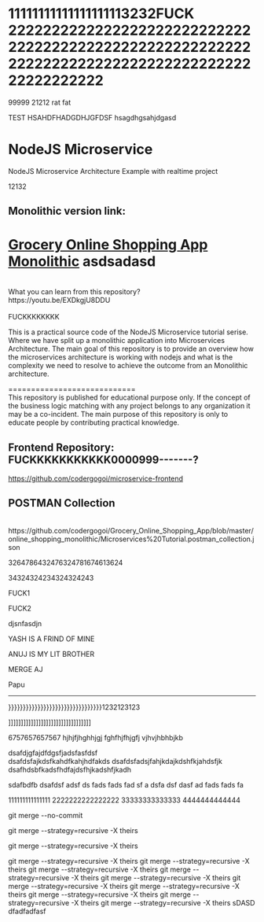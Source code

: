 11111111111111111113232FUCK
22222222222222222222222222222222222222222222222222222222222222222222222222222222222222222222222
===============================
99999
21212
rat
fat

TEST HSAHDFHADGDHJGFDSF
hsagdhgsahjdgasd
# NodeJS Microservice
NodeJS Microservice Architecture Example with realtime project

12132
## Monolithic version link:

[Grocery Online Shopping App Monolithic](https://github.com/codergogoi/Grocery_Online_Shopping_App)
asdsadasd
============================
</br>
What you can learn from this repository?
</br>
https://youtu.be/EXDkgjU8DDU
</br>
</br>FUCKKKKKKKK
</br>

This is a practical source code of the NodeJS Microservice tutorial serise. Where we have split up a monolithic application into Microservices Architecture. The main goal of this repository is to provide an overview how the microservices architecture is working with nodejs and what is the complexity we need to resolve to achieve the outcome from an Monolithic architecture. 


============================
</br>
This repository is published for educational purpose only. If the concept of the business logic matching with any project belongs to any organization it may be a co-incident. The main purpose of this repository is only to educate people by contributing practical knowledge.
</br>

## Frontend Repository: FUCKKKKKKKKKKK0000999-------?

https://github.com/codergogoi/microservice-frontend

## POSTMAN Collection
</br>
https://github.com/codergogoi/Grocery_Online_Shopping_App/blob/master/online_shopping_monolithic/Microservices%20Tutorial.postman_collection.json














3264786432476324781674613624

34324324234324324243

FUCK1



FUCK2

djsnfasdjn












YASH IS A FRIND OF MINE




ANUJ IS MY LIT BROTHER




MERGE AJ


Papu



----------------------------------------------

}}}}}}}}}}}}}}}}}}}}}}}}}}}}}}}}1232123123

]]]]]]]]]]]]]]]]]]]]]]]]]]]]]]]]]


6757657657567
hjhjfjhghhjgj
fghfhjfhjgfj
vjhvjhbhbjkb

dsafdjgfajdfdgsfjadsfasfdsf\
dsafdsfajkdsfkahdfkahjhdfakds
dsafdsfadsjfahjkdajkdshfkjahdsfjk
dsafhdsbfkadsfhdfajdsfhjkadshfjkadh

sdafbdfb
dsafdsf
adsf
ds
fads
fads
fad
sf
a
dsfa
dsf
dasf
ad
fads
fads
fa



111111111111111
2222222222222222
33333333333333
4444444444444

git merge --no-commit	


git merge --strategy=recursive -X theirs

git merge --strategy=recursive -X theirs

git merge --strategy=recursive -X theirs
git merge --strategy=recursive -X theirs
git merge --strategy=recursive -X theirs
git merge --strategy=recursive -X theirs
git merge --strategy=recursive -X theirs
git merge --strategy=recursive -X theirs
git merge --strategy=recursive -X theirs
git merge --strategy=recursive -X theirs
git merge --strategy=recursive -X theirs
git merge --strategy=recursive -X theirs
sDASD
dfadfadfasf


